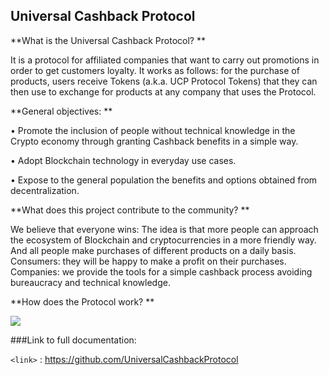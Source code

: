 ## Universal Cashback Protocol

**What is the Universal Cashback Protocol?
**

It is a protocol for affiliated companies that want to carry out promotions in order to get customers loyalty. It works as follows: for the purchase of products, users receive Tokens (a.k.a. UCP Protocol Tokens) that they can then use to exchange for products at any company that uses the Protocol.


**General objectives:
**

•	Promote the inclusion of people without technical knowledge in the Crypto economy through granting Cashback benefits in a simple way.
 
•	Adopt Blockchain technology in everyday use cases.
 
•	Expose to the general population the benefits and options obtained from decentralization.


**What does this project contribute to the community?
 **
 
We believe that everyone wins: The idea is that more people can approach the ecosystem of Blockchain and cryptocurrencies in a more friendly way. And all people make purchases of different products on a daily basis.
Consumers: they will be happy to make a profit on their purchases.
Companies: we provide the tools for a simple cashback process avoiding bureaucracy and technical knowledge.


**How does the Protocol work?
**

![](https://i.imgur.com/sYDpdlV.png)

###Link to full documentation:

`<link>` : <https://github.com/UniversalCashbackProtocol>


